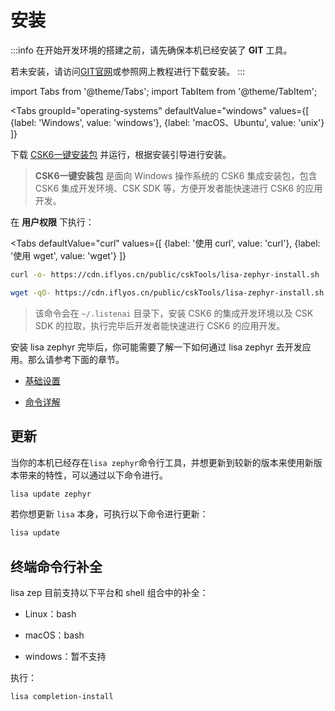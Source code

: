 # 安装

:::info
在开始开发环境的搭建之前，请先确保本机已经安装了 **GIT** 工具。

若未安装，请访问[GIT官网](https://git-scm.com/)或参照网上教程进行下载安装。
:::

import Tabs from '@theme/Tabs';
import TabItem from '@theme/TabItem';

<Tabs
    groupId="operating-systems"
    defaultValue="windows"
    values={[
        {label: 'Windows', value: 'windows'},
        {label: 'macOS、Ubuntu', value: 'unix'}
    ]}
>
  <TabItem value="windows">
    
<p>下载 <a href="https://castor.iflyos.cn/castor/v3/lisaPluginZephyr/download?platform=windows">CSK6一键安装包</a> 并运行，根据安装引导进行安装。</p>

> **CSK6一键安装包** 是面向 Windows 操作系统的 CSK6 集成安装包，包含 CSK6 集成开发环境、CSK SDK 等，方便开发者能快速进行 CSK6 的应用开发。

  </TabItem>
  <TabItem value="unix">

在 **用户权限** 下执行：

<Tabs
    defaultValue="curl"
    values={[
        {label: '使用 curl', value: 'curl'},
        {label: '使用 wget', value: 'wget'}
    ]}
>

<TabItem value="curl">

```bash
curl -o- https://cdn.iflyos.cn/public/cskTools/lisa-zephyr-install.sh | bash
```
</TabItem>
<TabItem value="wget">

```bash
wget -qO- https://cdn.iflyos.cn/public/cskTools/lisa-zephyr-install.sh | bash
```
</TabItem>
</Tabs>

> 该命令会在 `~/.listenai` 目录下，安装 CSK6 的集成开发环境以及 CSK SDK 的拉取，执行完毕后开发者能快速进行 CSK6 的应用开发。

  </TabItem>
</Tabs>

安装 lisa zephyr 完毕后，你可能需要了解一下如何通过 lisa zephyr 去开发应用。那么请参考下面的章节。

- [基础设置](../lisa_plugin_zephyr/basic.md)

- [命令详解](../lisa_plugin_zephyr/command_detail.md)

## 更新

当你的本机已经存在`lisa zephyr`命令行工具，并想更新到较新的版本来使用新版本带来的特性，可以通过以下命令进行。

```bash
lisa update zephyr
```

若你想更新 `lisa` 本身，可执行以下命令进行更新：

```bash
lisa update
```

## 终端命令行补全

lisa zep 目前支持以下平台和 shell 组合中的补全：

- Linux：bash

- macOS：bash

- windows：暂不支持

执行：

```bash
lisa completion-install
```